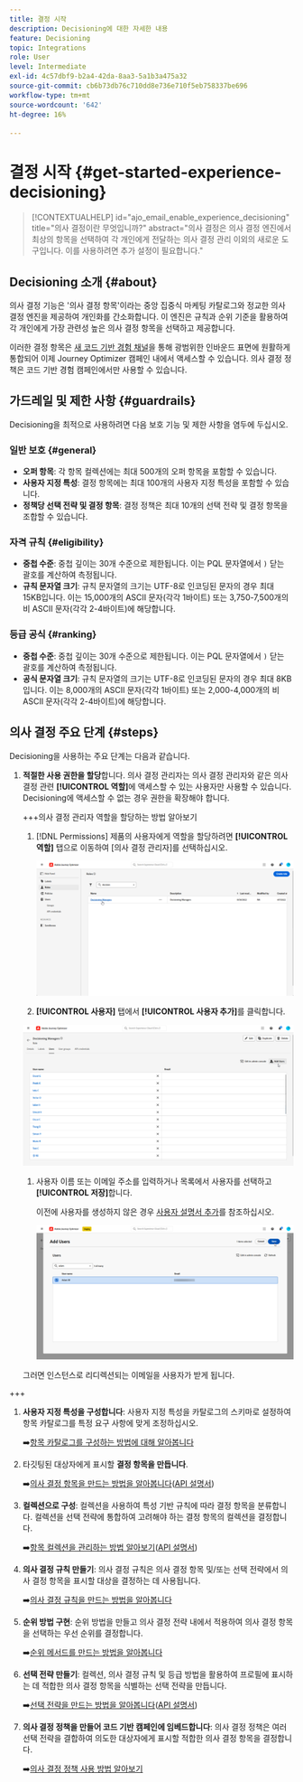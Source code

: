 ```yaml
---
title: 결정 시작
description: Decisioning에 대한 자세한 내용
feature: Decisioning
topic: Integrations
role: User
level: Intermediate
exl-id: 4c57dbf9-b2a4-42da-8aa3-5a1b3a475a32
source-git-commit: cb6b73db76c710dd8e736e710f5eb758337be696
workflow-type: tm+mt
source-wordcount: '642'
ht-degree: 16%

---
```


# 결정 시작 {#get-started-experience-decisioning}

>[!CONTEXTUALHELP]
>id="ajo_email_enable_experience_decisioning"
>title="의사 결정이란 무엇입니까?"
>abstract="의사 결정은 의사 결정 엔진에서 최상의 항목을 선택하여 각 개인에게 전달하는 의사 결정 관리 이외의 새로운 도구입니다. 이를 사용하려면 추가 설정이 필요합니다."

## Decisioning 소개 {#about}

의사 결정 기능은 &#39;의사 결정 항목&#39;이라는 중앙 집중식 마케팅 카탈로그와 정교한 의사 결정 엔진을 제공하여 개인화를 간소화합니다. 이 엔진은 규칙과 순위 기준을 활용하여 각 개인에게 가장 관련성 높은 의사 결정 항목을 선택하고 제공합니다.

이러한 결정 항목은 [새 코드 기반 경험 채널](https://experienceleague.adobe.com/en/docs/journey-optimizer/using/code-based-experience/get-started-code-based)을 통해 광범위한 인바운드 표면에 원활하게 통합되어 이제 Journey Optimizer 캠페인 내에서 액세스할 수 있습니다. 의사 결정 정책은 코드 기반 경험 캠페인에서만 사용할 수 있습니다.

## 가드레일 및 제한 사항 {#guardrails}

Decisioning을 최적으로 사용하려면 다음 보호 기능 및 제한 사항을 염두에 두십시오.

### 일반 보호 {#general}

* **오퍼 항목**: 각 항목 컬렉션에는 최대 500개의 오퍼 항목을 포함할 수 있습니다.
* **사용자 지정 특성**: 결정 항목에는 최대 100개의 사용자 지정 특성을 포함할 수 있습니다.
* **정책당 선택 전략 및 결정 항목**: 결정 정책은 최대 10개의 선택 전략 및 결정 항목을 조합할 수 있습니다.

### 자격 규칙 {#eligibility}

* **중첩 수준**: 중첩 깊이는 30개 수준으로 제한됩니다. 이는 PQL 문자열에서 `)` 닫는 괄호를 계산하여 측정됩니다.
* **규칙 문자열 크기**: 규칙 문자열의 크기는 UTF-8로 인코딩된 문자의 경우 최대 15KB입니다. 이는 15,000개의 ASCII 문자(각각 1바이트) 또는 3,750-7,500개의 비 ASCII 문자(각각 2-4바이트)에 해당합니다.

### 등급 공식 {#ranking}

* **중첩 수준**: 중첩 깊이는 30개 수준으로 제한됩니다. 이는 PQL 문자열에서 `)` 닫는 괄호를 계산하여 측정됩니다.
* **공식 문자열 크기**: 규칙 문자열의 크기는 UTF-8로 인코딩된 문자의 경우 최대 8KB입니다. 이는 8,000개의 ASCII 문자(각각 1바이트) 또는 2,000-4,000개의 비 ASCII 문자(각각 2-4바이트)에 해당합니다.

## 의사 결정 주요 단계 {#steps}

Decisioning을 사용하는 주요 단계는 다음과 같습니다.

1. **적절한 사용 권한을 할당**&#x200B;합니다. 의사 결정 관리자는 의사 결정 관리자와 같은 의사 결정 관련 **[!UICONTROL 역할]**&#x200B;에 액세스할 수 있는 사용자만 사용할 수 있습니다. Decisioning에 액세스할 수 없는 경우 권한을 확장해야 합니다.

   +++의사 결정 관리자 역할을 할당하는 방법 알아보기

   1. [!DNL Permissions] 제품의 사용자에게 역할을 할당하려면 **[!UICONTROL 역할]** 탭으로 이동하여 [의사 결정 관리자]를 선택하십시오.

      ![](assets/decision_permission_1.png)

   1.  **[!UICONTROL 사용자]** 탭에서 **[!UICONTROL 사용자 추가]**&#x200B;를 클릭합니다.

      ![](assets/decision_permission_2.png)

   1. 사용자 이름 또는 이메일 주소를 입력하거나 목록에서 사용자를 선택하고 **[!UICONTROL 저장]**&#x200B;합니다.

      이전에 사용자를 생성하지 않은 경우 [사용자 설명서 추가](https://experienceleague.adobe.com/ko/docs/experience-platform/access-control/ui/users)를 참조하십시오.

      ![](assets/decision_permission_3.png)

   그러면 인스턴스로 리디렉션되는 이메일을 사용자가 받게 됩니다.

+++

1. **사용자 지정 특성을 구성합니다**: 사용자 지정 특성을 카탈로그의 스키마로 설정하여 항목 카탈로그를 특정 요구 사항에 맞게 조정하십시오.

   ➡️[항목 카탈로그를 구성하는 방법에 대해 알아봅니다](catalogs.md)

1. 타깃팅된 대상자에게 표시할 **결정 항목을 만듭니다**.

   ➡️[의사 결정 항목을 만드는 방법을 알아봅니다](items.md)([API 설명서](api-reference/decisions-items/create.md))

1. **컬렉션으로 구성**: 컬렉션을 사용하여 특성 기반 규칙에 따라 결정 항목을 분류합니다. 컬렉션을 선택 전략에 통합하여 고려해야 하는 결정 항목의 컬렉션을 결정합니다.

   ➡️[항목 컬렉션을 관리하는 방법 알아보기](collections.md)([API 설명서](api-reference/items-collections/create.md))

1. **의사 결정 규칙 만들기**: 의사 결정 규칙은 의사 결정 항목 및/또는 선택 전략에서 의사 결정 항목을 표시할 대상을 결정하는 데 사용됩니다.

   ➡️[의사 결정 규칙을 만드는 방법을 알아봅니다](rules.md)

1. **순위 방법 구현**: 순위 방법을 만들고 의사 결정 전략 내에서 적용하여 의사 결정 항목을 선택하는 우선 순위를 결정합니다.

   ➡️[순위 메서드를 만드는 방법을 알아봅니다](ranking.md)

1. **선택 전략 만들기**: 컬렉션, 의사 결정 규칙 및 등급 방법을 활용하여 프로필에 표시하는 데 적합한 의사 결정 항목을 식별하는 선택 전략을 만듭니다.

   ➡️[선택 전략을 만드는 방법을 알아봅니다](selection-strategies.md)([API 설명서](api-reference/selection-strategies/create.md))

1. **의사 결정 정책을 만들어 코드 기반 캠페인에 임베드합니다**: 의사 결정 정책은 여러 선택 전략을 결합하여 의도한 대상자에게 표시할 적합한 의사 결정 항목을 결정합니다.

   ➡️[의사 결정 정책 사용 방법 알아보기](create-decision.md)
